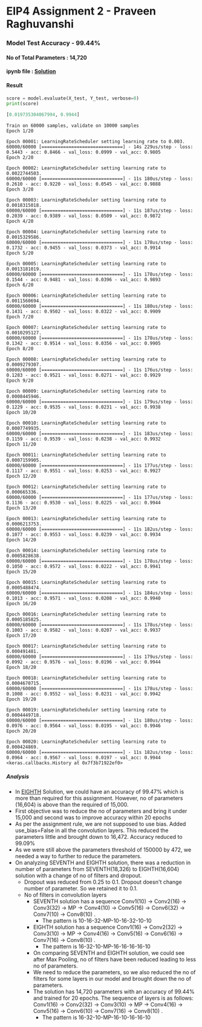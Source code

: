 # EIP4 Assignment 2 - Praveen Raghuvanshi

### Model Test Accuracy - 99.44%

#### No of Total Parameters : 14,720

#### ipynb file : [Solution](EIP4_A2_Praveen_Raghuvanshi.ipynb)

#### Result

```python
score = model.evaluate(X_test, Y_test, verbose=0)
print(score)
```

```python
[0.019735304067994, 0.9944]
```

```
Train on 60000 samples, validate on 10000 samples
Epoch 1/20

Epoch 00001: LearningRateScheduler setting learning rate to 0.003.
60000/60000 [==============================] - 14s 229us/step - loss: 0.5443 - acc: 0.8466 - val_loss: 0.0999 - val_acc: 0.9805
Epoch 2/20

Epoch 00002: LearningRateScheduler setting learning rate to 0.0022744503.
60000/60000 [==============================] - 11s 180us/step - loss: 0.2610 - acc: 0.9220 - val_loss: 0.0545 - val_acc: 0.9888
Epoch 3/20

Epoch 00003: LearningRateScheduler setting learning rate to 0.0018315018.
60000/60000 [==============================] - 11s 187us/step - loss: 0.2039 - acc: 0.9389 - val_loss: 0.0509 - val_acc: 0.9872
Epoch 4/20

Epoch 00004: LearningRateScheduler setting learning rate to 0.0015329586.
60000/60000 [==============================] - 11s 178us/step - loss: 0.1732 - acc: 0.9455 - val_loss: 0.0373 - val_acc: 0.9914
Epoch 5/20

Epoch 00005: LearningRateScheduler setting learning rate to 0.0013181019.
60000/60000 [==============================] - 11s 178us/step - loss: 0.1544 - acc: 0.9481 - val_loss: 0.0396 - val_acc: 0.9893
Epoch 6/20

Epoch 00006: LearningRateScheduler setting learning rate to 0.0011560694.
60000/60000 [==============================] - 11s 180us/step - loss: 0.1431 - acc: 0.9502 - val_loss: 0.0322 - val_acc: 0.9909
Epoch 7/20

Epoch 00007: LearningRateScheduler setting learning rate to 0.0010295127.
60000/60000 [==============================] - 11s 178us/step - loss: 0.1342 - acc: 0.9514 - val_loss: 0.0356 - val_acc: 0.9905
Epoch 8/20

Epoch 00008: LearningRateScheduler setting learning rate to 0.0009279307.
60000/60000 [==============================] - 11s 176us/step - loss: 0.1283 - acc: 0.9521 - val_loss: 0.0271 - val_acc: 0.9929
Epoch 9/20

Epoch 00009: LearningRateScheduler setting learning rate to 0.0008445946.
60000/60000 [==============================] - 11s 179us/step - loss: 0.1229 - acc: 0.9535 - val_loss: 0.0231 - val_acc: 0.9938
Epoch 10/20

Epoch 00010: LearningRateScheduler setting learning rate to 0.0007749935.
60000/60000 [==============================] - 11s 183us/step - loss: 0.1159 - acc: 0.9539 - val_loss: 0.0238 - val_acc: 0.9932
Epoch 11/20

Epoch 00011: LearningRateScheduler setting learning rate to 0.0007159905.
60000/60000 [==============================] - 11s 177us/step - loss: 0.1117 - acc: 0.9551 - val_loss: 0.0253 - val_acc: 0.9927
Epoch 12/20

Epoch 00012: LearningRateScheduler setting learning rate to 0.000665336.
60000/60000 [==============================] - 11s 177us/step - loss: 0.1136 - acc: 0.9530 - val_loss: 0.0225 - val_acc: 0.9944
Epoch 13/20

Epoch 00013: LearningRateScheduler setting learning rate to 0.0006213753.
60000/60000 [==============================] - 11s 182us/step - loss: 0.1077 - acc: 0.9553 - val_loss: 0.0239 - val_acc: 0.9934
Epoch 14/20

Epoch 00014: LearningRateScheduler setting learning rate to 0.0005828638.
60000/60000 [==============================] - 11s 178us/step - loss: 0.1050 - acc: 0.9572 - val_loss: 0.0222 - val_acc: 0.9941
Epoch 15/20

Epoch 00015: LearningRateScheduler setting learning rate to 0.0005488474.
60000/60000 [==============================] - 11s 184us/step - loss: 0.1013 - acc: 0.9571 - val_loss: 0.0208 - val_acc: 0.9940
Epoch 16/20

Epoch 00016: LearningRateScheduler setting learning rate to 0.0005185825.
60000/60000 [==============================] - 11s 178us/step - loss: 0.1003 - acc: 0.9582 - val_loss: 0.0207 - val_acc: 0.9937
Epoch 17/20

Epoch 00017: LearningRateScheduler setting learning rate to 0.000491481.
60000/60000 [==============================] - 11s 179us/step - loss: 0.0992 - acc: 0.9576 - val_loss: 0.0196 - val_acc: 0.9944
Epoch 18/20

Epoch 00018: LearningRateScheduler setting learning rate to 0.0004670715.
60000/60000 [==============================] - 11s 178us/step - loss: 0.1008 - acc: 0.9552 - val_loss: 0.0231 - val_acc: 0.9942
Epoch 19/20

Epoch 00019: LearningRateScheduler setting learning rate to 0.0004449718.
60000/60000 [==============================] - 11s 180us/step - loss: 0.0976 - acc: 0.9564 - val_loss: 0.0195 - val_acc: 0.9946
Epoch 20/20

Epoch 00020: LearningRateScheduler setting learning rate to 0.000424869.
60000/60000 [==============================] - 11s 182us/step - loss: 0.0964 - acc: 0.9567 - val_loss: 0.0197 - val_acc: 0.9944
<keras.callbacks.History at 0x7f3b71922ef0>
```



##### Analysis

- In [EIGHTH](https://tinyurl.com/y494cv85) Solution, we could have an accuracy of 99.47% which is more than required for this assignment. However, no of parameters (16,604) is above than the required of 15,000. 
- First objective was to reduce the no of parameters and bring it under 15,000 and second was to improve accuracy within 20 epochs
- As per the assignment rule, we are not supposed to use bias. Added use_bias=False in all the convolution layers. This reduced the parameters little and brought down to 16,472. Accuracy reduced to 99.09%
- As we were still above the parameters threshold of 150000 by 472, we needed a way to further to reduce the parameters.
- On analyzing SEVENTH and EIGHTH solution, there was a reduction in number of parameters from SEVENTH(18,326) to EIGHTH(16,604) solution with  a change of no of filters and dropout.
  - Dropout was reduced from 0.25 to 0.1. Dropout doesn't change number of parameter. So we retained it to 0.1.
  - No of filters in convolution layers
    - SEVENTH solution has a sequence Conv1(10) -> Conv2(16) -> Conv3(32) -> MP -> Conv4(10) -> Conv5(16) -> Conv6(32) -> Conv7(10) -> Conv8(10) .
      - The pattern is 10-16-32-MP-10-16-32-10-10
    - EIGHTH solution has a sequence Conv1(16) -> Conv2(32) -> Conv3(10) -> MP -> Conv4(16) -> Conv5(16) -> Conv6(16) -> Conv7(16) -> Conv8(10) .
      - The pattern is 16-32-10-MP-16-16-16-16-10
    - On comparing SEVENTH and EIGHTH solution, we could see after Max Pooling, no of filters have been reduced leading to less no of parameters. 
    - We need to reduce the parameters, so we also reduced the no of filters for some layers in our model and brought down the no of parameters.
    - The solution has 14,720 parameters with an accuracy of 99.44% and trained for 20 epochs. The sequence of layers is as follows:  Conv1(16) -> Conv2(32) -> Conv3(10) -> MP -> Conv4(16) -> Conv5(16) -> Conv6(10) -> Conv7(16) -> Conv8(10) .
      - The pattern is 16-32-10-MP-16-10-16-16-10